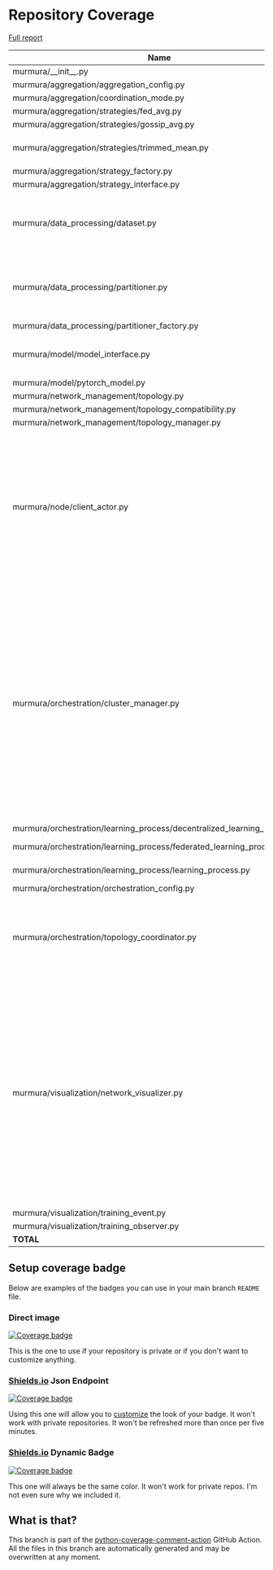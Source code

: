 # Repository Coverage

[Full report](https://htmlpreview.github.io/?https://github.com/murtazahr/murmura/blob/python-coverage-comment-action-data/htmlcov/index.html)

| Name                                                                        |    Stmts |     Miss |   Cover |   Missing |
|---------------------------------------------------------------------------- | -------: | -------: | ------: | --------: |
| murmura/\_\_init\_\_.py                                                     |        0 |        0 |    100% |           |
| murmura/aggregation/aggregation\_config.py                                  |       25 |        0 |    100% |           |
| murmura/aggregation/coordination\_mode.py                                   |        4 |        0 |    100% |           |
| murmura/aggregation/strategies/fed\_avg.py                                  |       26 |        0 |    100% |           |
| murmura/aggregation/strategies/gossip\_avg.py                               |       28 |        0 |    100% |           |
| murmura/aggregation/strategies/trimmed\_mean.py                             |       41 |        4 |     90% |77-78, 103-104 |
| murmura/aggregation/strategy\_factory.py                                    |       27 |        0 |    100% |           |
| murmura/aggregation/strategy\_interface.py                                  |        8 |        1 |     88% |        30 |
| murmura/data\_processing/dataset.py                                         |      114 |       13 |     89% |129, 143, 201-206, 217-225 |
| murmura/data\_processing/partitioner.py                                     |       84 |        7 |     92% |32, 80, 123-124, 133-134, 150 |
| murmura/data\_processing/partitioner\_factory.py                            |       10 |        1 |     90% |        32 |
| murmura/model/model\_interface.py                                           |       25 |        7 |     72% |24, 39, 51, 60, 69, 78, 87 |
| murmura/model/pytorch\_model.py                                             |      102 |        1 |     99% |       143 |
| murmura/network\_management/topology.py                                     |       24 |        0 |    100% |           |
| murmura/network\_management/topology\_compatibility.py                      |       20 |        0 |    100% |           |
| murmura/network\_management/topology\_manager.py                            |       23 |        0 |    100% |           |
| murmura/node/client\_actor.py                                               |       74 |       39 |     47% |51-55, 63, 84-107, 116-120, 129-133, 146-159, 167-169, 177-179, 195, 203 |
| murmura/orchestration/cluster\_manager.py                                   |      110 |       57 |     48% |35, 55, 65-71, 115-116, 132-139, 148-151, 160-163, 174-186, 199-220, 228-229, 236, 249-252, 269-290, 296-299 |
| murmura/orchestration/learning\_process/decentralized\_learning\_process.py |       67 |        1 |     99% |       121 |
| murmura/orchestration/learning\_process/federated\_learning\_process.py     |       67 |        3 |     96% |   118-123 |
| murmura/orchestration/learning\_process/learning\_process.py                |       73 |        3 |     96% |81-82, 118 |
| murmura/orchestration/orchestration\_config.py                              |       14 |        0 |    100% |           |
| murmura/orchestration/topology\_coordinator.py                              |      156 |       68 |     56% |123, 135, 176-220, 233-274, 287-328 |
| murmura/visualization/network\_visualizer.py                                |      356 |      110 |     69% |124-128, 152, 233-235, 255-416, 466-468, 478-479, 489-490, 512, 625-628, 649-650, 677-681, 708-712 |
| murmura/visualization/training\_event.py                                    |       38 |        0 |    100% |           |
| murmura/visualization/training\_observer.py                                 |       17 |        1 |     94% |        17 |
|                                                                   **TOTAL** | **1533** |  **316** | **79%** |           |


## Setup coverage badge

Below are examples of the badges you can use in your main branch `README` file.

### Direct image

[![Coverage badge](https://raw.githubusercontent.com/murtazahr/murmura/python-coverage-comment-action-data/badge.svg)](https://htmlpreview.github.io/?https://github.com/murtazahr/murmura/blob/python-coverage-comment-action-data/htmlcov/index.html)

This is the one to use if your repository is private or if you don't want to customize anything.

### [Shields.io](https://shields.io) Json Endpoint

[![Coverage badge](https://img.shields.io/endpoint?url=https://raw.githubusercontent.com/murtazahr/murmura/python-coverage-comment-action-data/endpoint.json)](https://htmlpreview.github.io/?https://github.com/murtazahr/murmura/blob/python-coverage-comment-action-data/htmlcov/index.html)

Using this one will allow you to [customize](https://shields.io/endpoint) the look of your badge.
It won't work with private repositories. It won't be refreshed more than once per five minutes.

### [Shields.io](https://shields.io) Dynamic Badge

[![Coverage badge](https://img.shields.io/badge/dynamic/json?color=brightgreen&label=coverage&query=%24.message&url=https%3A%2F%2Fraw.githubusercontent.com%2Fmurtazahr%2Fmurmura%2Fpython-coverage-comment-action-data%2Fendpoint.json)](https://htmlpreview.github.io/?https://github.com/murtazahr/murmura/blob/python-coverage-comment-action-data/htmlcov/index.html)

This one will always be the same color. It won't work for private repos. I'm not even sure why we included it.

## What is that?

This branch is part of the
[python-coverage-comment-action](https://github.com/marketplace/actions/python-coverage-comment)
GitHub Action. All the files in this branch are automatically generated and may be
overwritten at any moment.